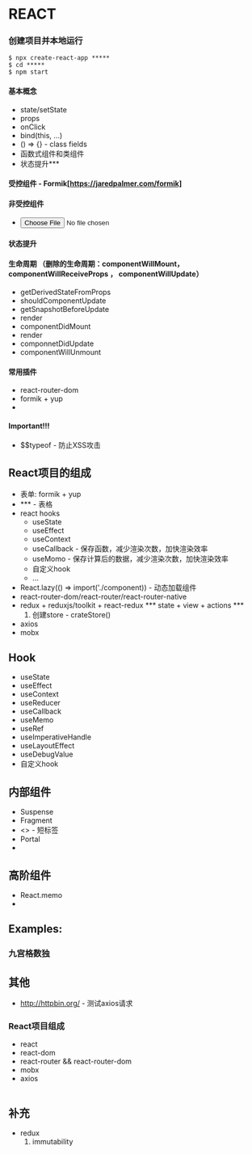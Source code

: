# REACT

### 创建项目并本地运行
  ```
  $ npx create-react-app *****
  $ cd *****
  $ npm start
  ```

#### 基本概念
  + state/setState
  + props
  + onClick
  + bind(this, ...)
  + () => {} - class fields
  + 函数式组件和类组件
  + 状态提升***

#### 受控组件 - Formik[https://jaredpalmer.com/formik]
#### 非受控组件
  + <input type="file"/>
#### 状态提升

#### 生命周期 （删除的生命周期：componentWillMount，componentWillReceiveProps ， componentWillUpdate）
+ getDerivedStateFromProps
+ shouldComponentUpdate
+ getSnapshotBeforeUpdate
+ render
+ componentDidMount
+ render
+ componnetDidUpdate
+ componentWillUnmount

#### 常用插件
+ react-router-dom
+ formik + yup
+ 

#### Important!!!
+ $$typeof - 防止XSS攻击

## React项目的组成
  + 表单: formik + yup 
  + *** - 表格
  + react hooks
    + useState
    + useEffect
    + useContext
    + useCallback - 保存函数，减少渲染次数，加快渲染效率
    + useMomo - 保存计算后的数据，减少渲染次数，加快渲染效率
    + 自定义hook
    + ...
  + React.lazy(() => import('./component)) - 动态加载组件
  + react-router-dom/react-router/react-router-native
  + redux + reduxjs/toolkit + react-redux
    *** state + view + actions ***
    1. 创建store - crateStore()
  + axios
  + mobx

## Hook
  + useState
  + useEffect
  + useContext
  + useReducer
  + useCallback
  + useMemo
  + useRef
  + useImperativeHandle
  + useLayoutEffect
  + useDebugValue
  + 自定义hook

## 内部组件
+ Suspense
+ Fragment
+ <> - 短标签
+ Portal
+ 

## 高阶组件
+ React.memo
+ 

## Examples:
### 九宫格数独

## 其他
+ http://httpbin.org/ - 测试axios请求

### React项目组成
+ react
+ react-dom
+ react-router && react-router-dom
+ mobx
+ axios
  ```

  ```

## 补充
+ redux
  1. immutability